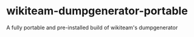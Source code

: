 # wikiteam-dumpgenerator-portable
A fully portable and pre-installed build of wikiteam's dumpgenerator
